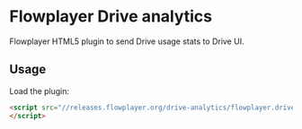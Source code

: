# Flowplayer Drive analytics

Flowplayer HTML5 plugin to send Drive usage stats to Drive UI.

## Usage

Load the plugin:

```html
<script src="//releases.flowplayer.org/drive-analytics/flowplayer.drive-analytics.min.js">
</script>
```
